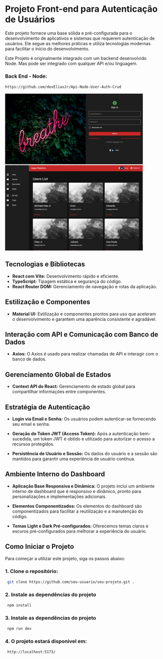 # Projeto Front-end para Autenticação de Usuários

Este projeto fornece uma base sólida e pré-configurada para o desenvolvimento de aplicativos e sistemas que requerem autenticação de usuários. Ele segue as melhores práticas e utiliza tecnologias modernas para facilitar o início do desenvolvimento.

Este Projeto é originalmente integrado com um backend desenvolvido Node. Mas pode ser integrado com qualquer API e/ou linguagem.
### Back End - Node:

```bash
https://github.com/devEliasJr/Api-Node-User-Auth-Crud
```


<div>
  <div><img src="./public/FrontEndLogin.jpg" alt="Imagem 1"width="450"></div>
  <div> <img src="./public/FrontEndDashboard.jpg" alt="Imagem 2" width="450"></div>
</div>

## Tecnologias e Bibliotecas

- **React com Vite:** Desenvolvimento rápido e eficiente.
- **TypeScript:** Tipagem estática e segurança do código.
- **React Router DOM:** Gerenciamento de navegação e rotas da aplicação.

## Estilização e Componentes

- **Material UI:** Estilização e componentes prontos para uso que aceleram o desenvolvimento e garantem uma aparência consistente e agradável.


## Interação com API e Comunicação com Banco de Dados

- **Axios:** O Axios é usado para realizar chamadas de API e interagir com o banco de dados.

## Gerenciamento Global de Estados

- **Context API do React:** Gerenciamento de estado global para compartilhar informações entre componentes.
## Estratégia de Autenticação

- **Login via Email e Senha:** Os usuários podem autenticar-se fornecendo seu email e senha.

- **Geração do Token JWT (Access Token):** Após a autenticação bem-sucedida, um token JWT é obtido e utilizado para autorizar o acesso a recursos protegidos.

- **Persistência de Usuário e Sessão:** Os dados do usuário e a sessão são mantidos para garantir uma experiência de usuário contínua.

## Ambiente Interno do Dashboard

- **Aplicação Base Responsiva e Dinâmica:** O projeto inclui um ambiente interno de dashboard que é responsivo e dinâmico, pronto para personalizações e implementações adicionais.

- **Elementos Componentizados:** Os elementos do dashboard são componentizados para facilitar a reutilização e a manutenção do código.

- **Temas Light e Dark Pré-configurados:** Oferecemos temas claros e escuros pré-configurados para melhorar a experiência do usuário.

## Como Iniciar o Projeto

Para começar a utilizar este projeto, siga os passos abaixo:

### 1. Clone o repositório:

```bash
 git clone https://github.com/seu-usuario/seu-projeto.git .
```

### 2. Instale as dependências do projeto

```bash
 npm install
```

### 3. Instale as dependências do projeto

```bash
 npm run dev
```

### 4. O projeto estará disponivel em:

```bash
 http://localhost:5173/
```
